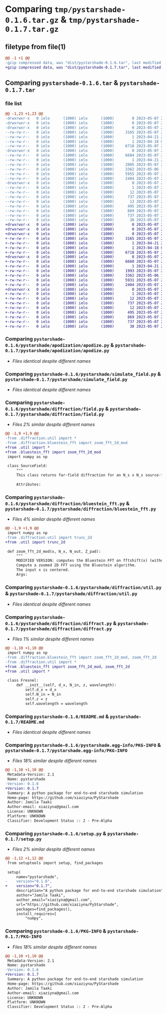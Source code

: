 # Comparing `tmp/pystarshade-0.1.6.tar.gz` & `tmp/pystarshade-0.1.7.tar.gz`

## filetype from file(1)

```diff
@@ -1 +1 @@
-gzip compressed data, was "dist/pystarshade-0.1.6.tar", last modified: Sun May  7 21:29:14 2023, max compression
+gzip compressed data, was "dist/pystarshade-0.1.7.tar", last modified: Sun May  7 21:40:34 2023, max compression
```

## Comparing `pystarshade-0.1.6.tar` & `pystarshade-0.1.7.tar`

### file list

```diff
@@ -1,23 +1,23 @@
-drwxrwxr-x   0 ielo      (1000) ielo      (1000)        0 2023-05-07 21:29:14.000000 pystarshade-0.1.6/
-drwxrwxr-x   0 ielo      (1000) ielo      (1000)        0 2023-05-07 21:29:14.000000 pystarshade-0.1.6/pystarshade/
-drwxrwxr-x   0 ielo      (1000) ielo      (1000)        0 2023-05-07 21:29:14.000000 pystarshade-0.1.6/pystarshade/apodization/
--rw-rw-r--   0 ielo      (1000) ielo      (1000)     3165 2023-05-07 21:26:47.000000 pystarshade-0.1.6/pystarshade/apodization/apodize.py
--rw-rw-r--   0 ielo      (1000) ielo      (1000)        1 2023-04-21 21:01:22.000000 pystarshade-0.1.6/pystarshade/apodization/__init__.py
--rw-rw-r--   0 ielo      (1000) ielo      (1000)        1 2023-04-18 00:42:34.000000 pystarshade-0.1.6/pystarshade/__init__.py
--rw-rw-r--   0 ielo      (1000) ielo      (1000)     6718 2023-05-07 21:27:02.000000 pystarshade-0.1.6/pystarshade/simulate_field.py
-drwxrwxr-x   0 ielo      (1000) ielo      (1000)        0 2023-05-07 21:29:14.000000 pystarshade-0.1.6/pystarshade/diffraction/
--rw-rw-r--   0 ielo      (1000) ielo      (1000)     6684 2023-05-07 21:27:27.000000 pystarshade-0.1.6/pystarshade/diffraction/field.py
--rw-rw-r--   0 ielo      (1000) ielo      (1000)        1 2023-04-21 21:01:22.000000 pystarshade-0.1.6/pystarshade/diffraction/__init__.py
--rw-rw-r--   0 ielo      (1000) ielo      (1000)     2005 2023-05-07 21:27:49.000000 pystarshade-0.1.6/pystarshade/diffraction/bluestein_fft.py
--rw-rw-r--   0 ielo      (1000) ielo      (1000)     3362 2023-05-06 19:55:46.000000 pystarshade-0.1.6/pystarshade/diffraction/util.py
--rw-rw-r--   0 ielo      (1000) ielo      (1000)     5955 2023-05-07 21:27:18.000000 pystarshade-0.1.6/pystarshade/diffraction/diffract.py
--rw-rw-r--   0 ielo      (1000) ielo      (1000)     2404 2023-05-07 21:09:32.000000 pystarshade-0.1.6/README.md
-drwxrwxr-x   0 ielo      (1000) ielo      (1000)        0 2023-05-07 21:29:14.000000 pystarshade-0.1.6/pystarshade.egg-info/
--rw-rw-r--   0 ielo      (1000) ielo      (1000)        1 2023-05-07 21:29:14.000000 pystarshade-0.1.6/pystarshade.egg-info/dependency_links.txt
--rw-rw-r--   0 ielo      (1000) ielo      (1000)       12 2023-05-07 21:29:14.000000 pystarshade-0.1.6/pystarshade.egg-info/top_level.txt
--rw-rw-r--   0 ielo      (1000) ielo      (1000)      737 2023-05-07 21:29:14.000000 pystarshade-0.1.6/pystarshade.egg-info/PKG-INFO
--rw-rw-r--   0 ielo      (1000) ielo      (1000)       12 2023-05-07 21:29:14.000000 pystarshade-0.1.6/pystarshade.egg-info/requires.txt
--rw-rw-r--   0 ielo      (1000) ielo      (1000)      495 2023-05-07 21:29:14.000000 pystarshade-0.1.6/pystarshade.egg-info/SOURCES.txt
--rw-rw-r--   0 ielo      (1000) ielo      (1000)      869 2023-05-07 21:28:54.000000 pystarshade-0.1.6/setup.py
--rw-rw-r--   0 ielo      (1000) ielo      (1000)      737 2023-05-07 21:29:14.000000 pystarshade-0.1.6/PKG-INFO
--rw-rw-r--   0 ielo      (1000) ielo      (1000)       38 2023-05-07 21:29:14.000000 pystarshade-0.1.6/setup.cfg
+drwxrwxr-x   0 ielo      (1000) ielo      (1000)        0 2023-05-07 21:40:34.000000 pystarshade-0.1.7/
+drwxrwxr-x   0 ielo      (1000) ielo      (1000)        0 2023-05-07 21:40:34.000000 pystarshade-0.1.7/pystarshade/
+drwxrwxr-x   0 ielo      (1000) ielo      (1000)        0 2023-05-07 21:40:34.000000 pystarshade-0.1.7/pystarshade/apodization/
+-rw-rw-r--   0 ielo      (1000) ielo      (1000)     3165 2023-05-07 21:26:47.000000 pystarshade-0.1.7/pystarshade/apodization/apodize.py
+-rw-rw-r--   0 ielo      (1000) ielo      (1000)        1 2023-04-21 21:01:22.000000 pystarshade-0.1.7/pystarshade/apodization/__init__.py
+-rw-rw-r--   0 ielo      (1000) ielo      (1000)        1 2023-04-18 00:42:34.000000 pystarshade-0.1.7/pystarshade/__init__.py
+-rw-rw-r--   0 ielo      (1000) ielo      (1000)     6718 2023-05-07 21:27:02.000000 pystarshade-0.1.7/pystarshade/simulate_field.py
+drwxrwxr-x   0 ielo      (1000) ielo      (1000)        0 2023-05-07 21:40:34.000000 pystarshade-0.1.7/pystarshade/diffraction/
+-rw-rw-r--   0 ielo      (1000) ielo      (1000)     6660 2023-05-07 21:38:42.000000 pystarshade-0.1.7/pystarshade/diffraction/field.py
+-rw-rw-r--   0 ielo      (1000) ielo      (1000)        1 2023-04-21 21:01:22.000000 pystarshade-0.1.7/pystarshade/diffraction/__init__.py
+-rw-rw-r--   0 ielo      (1000) ielo      (1000)     1993 2023-05-07 21:38:52.000000 pystarshade-0.1.7/pystarshade/diffraction/bluestein_fft.py
+-rw-rw-r--   0 ielo      (1000) ielo      (1000)     3362 2023-05-06 19:55:46.000000 pystarshade-0.1.7/pystarshade/diffraction/util.py
+-rw-rw-r--   0 ielo      (1000) ielo      (1000)     5931 2023-05-07 21:39:03.000000 pystarshade-0.1.7/pystarshade/diffraction/diffract.py
+-rw-rw-r--   0 ielo      (1000) ielo      (1000)     2404 2023-05-07 21:09:32.000000 pystarshade-0.1.7/README.md
+drwxrwxr-x   0 ielo      (1000) ielo      (1000)        0 2023-05-07 21:40:34.000000 pystarshade-0.1.7/pystarshade.egg-info/
+-rw-rw-r--   0 ielo      (1000) ielo      (1000)        1 2023-05-07 21:40:34.000000 pystarshade-0.1.7/pystarshade.egg-info/dependency_links.txt
+-rw-rw-r--   0 ielo      (1000) ielo      (1000)       12 2023-05-07 21:40:34.000000 pystarshade-0.1.7/pystarshade.egg-info/top_level.txt
+-rw-rw-r--   0 ielo      (1000) ielo      (1000)      737 2023-05-07 21:40:34.000000 pystarshade-0.1.7/pystarshade.egg-info/PKG-INFO
+-rw-rw-r--   0 ielo      (1000) ielo      (1000)       12 2023-05-07 21:40:34.000000 pystarshade-0.1.7/pystarshade.egg-info/requires.txt
+-rw-rw-r--   0 ielo      (1000) ielo      (1000)      495 2023-05-07 21:40:34.000000 pystarshade-0.1.7/pystarshade.egg-info/SOURCES.txt
+-rw-rw-r--   0 ielo      (1000) ielo      (1000)      869 2023-05-07 21:39:58.000000 pystarshade-0.1.7/setup.py
+-rw-rw-r--   0 ielo      (1000) ielo      (1000)      737 2023-05-07 21:40:34.000000 pystarshade-0.1.7/PKG-INFO
+-rw-rw-r--   0 ielo      (1000) ielo      (1000)       38 2023-05-07 21:40:34.000000 pystarshade-0.1.7/setup.cfg
```

### Comparing `pystarshade-0.1.6/pystarshade/apodization/apodize.py` & `pystarshade-0.1.7/pystarshade/apodization/apodize.py`

 * *Files identical despite different names*

### Comparing `pystarshade-0.1.6/pystarshade/simulate_field.py` & `pystarshade-0.1.7/pystarshade/simulate_field.py`

 * *Files identical despite different names*

### Comparing `pystarshade-0.1.6/pystarshade/diffraction/field.py` & `pystarshade-0.1.7/pystarshade/diffraction/field.py`

 * *Files 2% similar despite different names*

```diff
@@ -1,9 +1,9 @@
-from .diffraction.util import *
-from .diffraction.bluestein_fft import zoom_fft_2d_mod
+from .util import *
+from .bluestein_fft import zoom_fft_2d_mod
 import numpy as np
 
 class SourceField:
     """
     This class returns far-field diffraction for an N_s x N_s source-field, calculated via a Bluestein FFT
     
     Attributes:
```

### Comparing `pystarshade-0.1.6/pystarshade/diffraction/bluestein_fft.py` & `pystarshade-0.1.7/pystarshade/diffraction/bluestein_fft.py`

 * *Files 4% similar despite different names*

```diff
@@ -1,9 +1,9 @@
 import numpy as np
-from .diffraction.util import trunc_2d
+from .util import trunc_2d
 
 def zoom_fft_2d_mod(x, N_x, N_out, Z_pad):
     """
     MODIFIED VERSION: computes the Bluestein FFT on fftshift(x) (without explicitly shifting x).
     Compute a zoomed 2D FFT using the Bluestein algorithm. 
     The input x is centered. 
     Args:
```

### Comparing `pystarshade-0.1.6/pystarshade/diffraction/util.py` & `pystarshade-0.1.7/pystarshade/diffraction/util.py`

 * *Files identical despite different names*

### Comparing `pystarshade-0.1.6/pystarshade/diffraction/diffract.py` & `pystarshade-0.1.7/pystarshade/diffraction/diffract.py`

 * *Files 1% similar despite different names*

```diff
@@ -1,10 +1,10 @@
 import numpy as np
-from .diffraction.bluestein_fft import zoom_fft_2d_mod, zoom_fft_2d
-from .diffraction.util import *
+from .bluestein_fft import zoom_fft_2d_mod, zoom_fft_2d
+from .util import *
 
 class Fresnel:
     def __init__(self, d_x, N_in, z, wavelength):
         self.d_x = d_x
         self.N_in = N_in
         self.z = z
         self.wavelength = wavelength
```

### Comparing `pystarshade-0.1.6/README.md` & `pystarshade-0.1.7/README.md`

 * *Files identical despite different names*

### Comparing `pystarshade-0.1.6/pystarshade.egg-info/PKG-INFO` & `pystarshade-0.1.7/pystarshade.egg-info/PKG-INFO`

 * *Files 18% similar despite different names*

```diff
@@ -1,10 +1,10 @@
 Metadata-Version: 2.1
 Name: pystarshade
-Version: 0.1.6
+Version: 0.1.7
 Summary: A python package for end-to-end starshade simulation
 Home-page: https://github.com/xiaziyna/PyStarshade
 Author: Jamila Taaki
 Author-email: xiaziyna@gmail.com
 License: UNKNOWN
 Platform: UNKNOWN
 Classifier: Development Status :: 2 - Pre-Alpha
```

### Comparing `pystarshade-0.1.6/setup.py` & `pystarshade-0.1.7/setup.py`

 * *Files 2% similar despite different names*

```diff
@@ -1,12 +1,12 @@
 from setuptools import setup, find_packages
 
 setup(
     name="pystarshade",
-    version="0.1.6",
+    version="0.1.7",
     description="A python package for end-to-end starshade simulation",
     author="Jamila Taaki",
     author_email="xiaziyna@gmail.com",
     url="https://github.com/xiaziyna/PyStarshade",
     packages=find_packages(),
     install_requires=[
         "numpy",
```

### Comparing `pystarshade-0.1.6/PKG-INFO` & `pystarshade-0.1.7/PKG-INFO`

 * *Files 18% similar despite different names*

```diff
@@ -1,10 +1,10 @@
 Metadata-Version: 2.1
 Name: pystarshade
-Version: 0.1.6
+Version: 0.1.7
 Summary: A python package for end-to-end starshade simulation
 Home-page: https://github.com/xiaziyna/PyStarshade
 Author: Jamila Taaki
 Author-email: xiaziyna@gmail.com
 License: UNKNOWN
 Platform: UNKNOWN
 Classifier: Development Status :: 2 - Pre-Alpha
```

